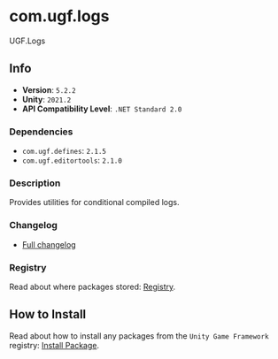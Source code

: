 # com.ugf.logs

UGF.Logs

## Info

- **Version**: `5.2.2`
- **Unity**: `2021.2`
- **API Compatibility Level**: `.NET Standard 2.0`

### Dependencies

- `com.ugf.defines`: `2.1.5`
- `com.ugf.editortools`: `2.1.0`


### Description

Provides utilities for conditional compiled logs.

### Changelog

- [Full changelog](changelog.md)

### Registry

Read about where packages stored: [Registry](https://github.com/unity-game-framework/organization/blob/main/docs/registry.md).

## How to Install

Read about how to install any packages from the `Unity Game Framework` registry: [Install Package](https://github.com/unity-game-framework/organization/blob/main/docs/install-packages.md).
